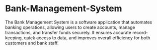 # Bank-Management-System
The Bank Management System is a software application that automates banking operations, allowing users to create accounts, manage transactions, and transfer funds securely. It ensures accurate record-keeping, quick access to data, and improves overall efficiency for both customers and bank staff.
